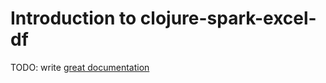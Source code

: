 # Introduction to clojure-spark-excel-df

TODO: write [great documentation](http://jacobian.org/writing/what-to-write/)
